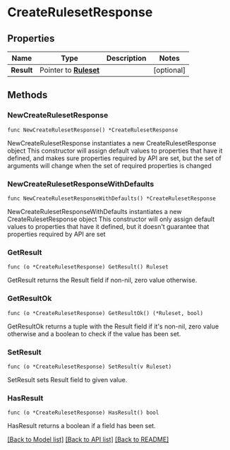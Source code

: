 # CreateRulesetResponse

## Properties

Name | Type | Description | Notes
------------ | ------------- | ------------- | -------------
**Result** | Pointer to [**Ruleset**](Ruleset.md) |  | [optional] 

## Methods

### NewCreateRulesetResponse

`func NewCreateRulesetResponse() *CreateRulesetResponse`

NewCreateRulesetResponse instantiates a new CreateRulesetResponse object
This constructor will assign default values to properties that have it defined,
and makes sure properties required by API are set, but the set of arguments
will change when the set of required properties is changed

### NewCreateRulesetResponseWithDefaults

`func NewCreateRulesetResponseWithDefaults() *CreateRulesetResponse`

NewCreateRulesetResponseWithDefaults instantiates a new CreateRulesetResponse object
This constructor will only assign default values to properties that have it defined,
but it doesn't guarantee that properties required by API are set

### GetResult

`func (o *CreateRulesetResponse) GetResult() Ruleset`

GetResult returns the Result field if non-nil, zero value otherwise.

### GetResultOk

`func (o *CreateRulesetResponse) GetResultOk() (*Ruleset, bool)`

GetResultOk returns a tuple with the Result field if it's non-nil, zero value otherwise
and a boolean to check if the value has been set.

### SetResult

`func (o *CreateRulesetResponse) SetResult(v Ruleset)`

SetResult sets Result field to given value.

### HasResult

`func (o *CreateRulesetResponse) HasResult() bool`

HasResult returns a boolean if a field has been set.


[[Back to Model list]](../README.md#documentation-for-models) [[Back to API list]](../README.md#documentation-for-api-endpoints) [[Back to README]](../README.md)


